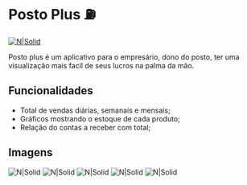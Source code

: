 # Posto Plus :fuelpump:

[![N|Solid](https://elinfo.jelastic.saveincloud.net/assets/imagens/EL.png)](https://www.elsistemas.com.br/)

Posto plus é um aplicativo para o empresário, dono do posto, ter uma visualização mais facil de seus lucros na palma da mão.

## Funcionalidades

- Total de vendas diárias, semanais e mensais;
- Gráficos mostrando o estoque de cada produto;
- Relação do contas a receber com total;

## Imagens
![N|Solid](https://user-images.githubusercontent.com/53888064/159766628-a46b69be-a3ba-4e54-b9ec-c1592e9a0e31.png)
![N|Solid](https://user-images.githubusercontent.com/53888064/159766406-db6b7446-7395-42d8-8e2b-2567d6d23bd2.png)
![N|Solid](https://user-images.githubusercontent.com/53888064/159766704-6ffad656-d468-4acc-80fd-0c91f915f3c4.png)
![N|Solid](https://user-images.githubusercontent.com/53888064/159766964-6fbfce3a-44dc-4698-b218-7cbc9f968e99.png)
![N|Solid](https://user-images.githubusercontent.com/53888064/159766574-fe05fb02-abdc-4ab5-a2a7-e7ee968668d6.png)
